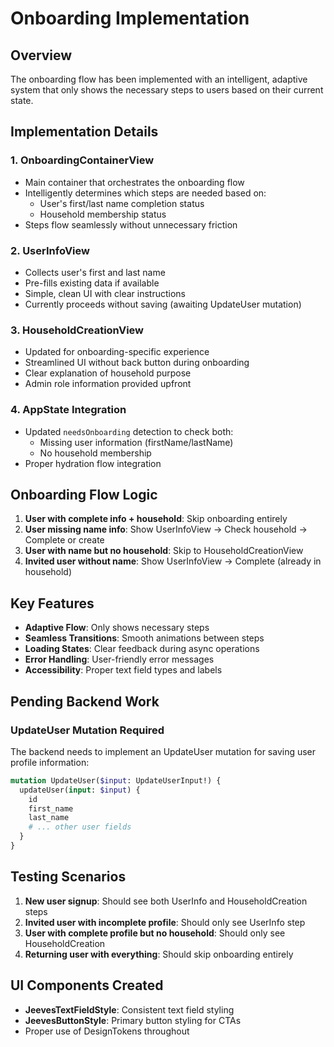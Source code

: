 # Onboarding Implementation

## Overview
The onboarding flow has been implemented with an intelligent, adaptive system that only shows the necessary steps to users based on their current state.

## Implementation Details

### 1. **OnboardingContainerView**
- Main container that orchestrates the onboarding flow
- Intelligently determines which steps are needed based on:
  - User's first/last name completion status
  - Household membership status
- Steps flow seamlessly without unnecessary friction

### 2. **UserInfoView**
- Collects user's first and last name
- Pre-fills existing data if available
- Simple, clean UI with clear instructions
- Currently proceeds without saving (awaiting UpdateUser mutation)

### 3. **HouseholdCreationView**
- Updated for onboarding-specific experience
- Streamlined UI without back button during onboarding
- Clear explanation of household purpose
- Admin role information provided upfront

### 4. **AppState Integration**
- Updated `needsOnboarding` detection to check both:
  - Missing user information (firstName/lastName)
  - No household membership
- Proper hydration flow integration

## Onboarding Flow Logic

1. **User with complete info + household**: Skip onboarding entirely
2. **User missing name info**: Show UserInfoView → Check household → Complete or create
3. **User with name but no household**: Skip to HouseholdCreationView
4. **Invited user without name**: Show UserInfoView → Complete (already in household)

## Key Features

- **Adaptive Flow**: Only shows necessary steps
- **Seamless Transitions**: Smooth animations between steps
- **Loading States**: Clear feedback during async operations
- **Error Handling**: User-friendly error messages
- **Accessibility**: Proper text field types and labels

## Pending Backend Work

### UpdateUser Mutation Required
The backend needs to implement an UpdateUser mutation for saving user profile information:

```graphql
mutation UpdateUser($input: UpdateUserInput!) {
  updateUser(input: $input) {
    id
    first_name
    last_name
    # ... other user fields
  }
}
```

## Testing Scenarios

1. **New user signup**: Should see both UserInfo and HouseholdCreation steps
2. **Invited user with incomplete profile**: Should only see UserInfo step
3. **User with complete profile but no household**: Should only see HouseholdCreation
4. **Returning user with everything**: Should skip onboarding entirely

## UI Components Created

- **JeevesTextFieldStyle**: Consistent text field styling
- **JeevesButtonStyle**: Primary button styling for CTAs
- Proper use of DesignTokens throughout